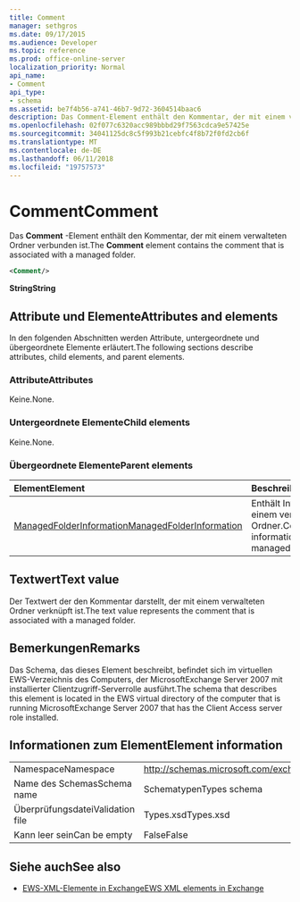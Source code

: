 ```yaml
---
title: Comment
manager: sethgros
ms.date: 09/17/2015
ms.audience: Developer
ms.topic: reference
ms.prod: office-online-server
localization_priority: Normal
api_name:
- Comment
api_type:
- schema
ms.assetid: be7f4b56-a741-46b7-9d72-3604514baac6
description: Das Comment-Element enthält den Kommentar, der mit einem verwalteten Ordner verbunden ist.
ms.openlocfilehash: 02f077c6320acc989bbbd29f7563cdca9e57425e
ms.sourcegitcommit: 34041125dc8c5f993b21cebfc4f8b72f0fd2cb6f
ms.translationtype: MT
ms.contentlocale: de-DE
ms.lasthandoff: 06/11/2018
ms.locfileid: "19757573"
---
```

# <a name="comment"></a><span data-ttu-id="f300d-103">Comment</span><span class="sxs-lookup"><span data-stu-id="f300d-103">Comment</span></span>

<span data-ttu-id="f300d-104">Das **Comment** -Element enthält den Kommentar, der mit einem verwalteten Ordner verbunden ist.</span><span class="sxs-lookup"><span data-stu-id="f300d-104">The **Comment** element contains the comment that is associated with a managed folder.</span></span> 
  
```xml
<Comment/>
```

 <span data-ttu-id="f300d-105">**String**</span><span class="sxs-lookup"><span data-stu-id="f300d-105">**String**</span></span>
## <a name="attributes-and-elements"></a><span data-ttu-id="f300d-106">Attribute und Elemente</span><span class="sxs-lookup"><span data-stu-id="f300d-106">Attributes and elements</span></span>

<span data-ttu-id="f300d-107">In den folgenden Abschnitten werden Attribute, untergeordnete und übergeordnete Elemente erläutert.</span><span class="sxs-lookup"><span data-stu-id="f300d-107">The following sections describe attributes, child elements, and parent elements.</span></span>
  
### <a name="attributes"></a><span data-ttu-id="f300d-108">Attribute</span><span class="sxs-lookup"><span data-stu-id="f300d-108">Attributes</span></span>

<span data-ttu-id="f300d-109">Keine.</span><span class="sxs-lookup"><span data-stu-id="f300d-109">None.</span></span>
  
### <a name="child-elements"></a><span data-ttu-id="f300d-110">Untergeordnete Elemente</span><span class="sxs-lookup"><span data-stu-id="f300d-110">Child elements</span></span>

<span data-ttu-id="f300d-111">Keine.</span><span class="sxs-lookup"><span data-stu-id="f300d-111">None.</span></span>
  
### <a name="parent-elements"></a><span data-ttu-id="f300d-112">Übergeordnete Elemente</span><span class="sxs-lookup"><span data-stu-id="f300d-112">Parent elements</span></span>

|<span data-ttu-id="f300d-113">**Element**</span><span class="sxs-lookup"><span data-stu-id="f300d-113">**Element**</span></span>|<span data-ttu-id="f300d-114">**Beschreibung**</span><span class="sxs-lookup"><span data-stu-id="f300d-114">**Description**</span></span>|
|:-----|:-----|
|[<span data-ttu-id="f300d-115">ManagedFolderInformation</span><span class="sxs-lookup"><span data-stu-id="f300d-115">ManagedFolderInformation</span></span>](managedfolderinformation.md) <br/> |<span data-ttu-id="f300d-116">Enthält Informationen zu einem verwalteten Ordner.</span><span class="sxs-lookup"><span data-stu-id="f300d-116">Contains information about a managed folder.</span></span>  <br/> |
   
## <a name="text-value"></a><span data-ttu-id="f300d-117">Textwert</span><span class="sxs-lookup"><span data-stu-id="f300d-117">Text value</span></span>

<span data-ttu-id="f300d-118">Der Textwert der den Kommentar darstellt, der mit einem verwalteten Ordner verknüpft ist.</span><span class="sxs-lookup"><span data-stu-id="f300d-118">The text value represents the comment that is associated with a managed folder.</span></span>
  
## <a name="remarks"></a><span data-ttu-id="f300d-119">Bemerkungen</span><span class="sxs-lookup"><span data-stu-id="f300d-119">Remarks</span></span>

<span data-ttu-id="f300d-120">Das Schema, das dieses Element beschreibt, befindet sich im virtuellen EWS-Verzeichnis des Computers, der MicrosoftExchange Server 2007 mit installierter Clientzugriff-Serverrolle ausführt.</span><span class="sxs-lookup"><span data-stu-id="f300d-120">The schema that describes this element is located in the EWS virtual directory of the computer that is running MicrosoftExchange Server 2007 that has the Client Access server role installed.</span></span>
  
## <a name="element-information"></a><span data-ttu-id="f300d-121">Informationen zum Element</span><span class="sxs-lookup"><span data-stu-id="f300d-121">Element information</span></span>

|||
|:-----|:-----|
|<span data-ttu-id="f300d-122">Namespace</span><span class="sxs-lookup"><span data-stu-id="f300d-122">Namespace</span></span>  <br/> |http://schemas.microsoft.com/exchange/services/2006/types  <br/> |
|<span data-ttu-id="f300d-123">Name des Schemas</span><span class="sxs-lookup"><span data-stu-id="f300d-123">Schema name</span></span>  <br/> |<span data-ttu-id="f300d-124">Schematypen</span><span class="sxs-lookup"><span data-stu-id="f300d-124">Types schema</span></span>  <br/> |
|<span data-ttu-id="f300d-125">Überprüfungsdatei</span><span class="sxs-lookup"><span data-stu-id="f300d-125">Validation file</span></span>  <br/> |<span data-ttu-id="f300d-126">Types.xsd</span><span class="sxs-lookup"><span data-stu-id="f300d-126">Types.xsd</span></span>  <br/> |
|<span data-ttu-id="f300d-127">Kann leer sein</span><span class="sxs-lookup"><span data-stu-id="f300d-127">Can be empty</span></span>  <br/> |<span data-ttu-id="f300d-128">False</span><span class="sxs-lookup"><span data-stu-id="f300d-128">False</span></span>  <br/> |
   
## <a name="see-also"></a><span data-ttu-id="f300d-129">Siehe auch</span><span class="sxs-lookup"><span data-stu-id="f300d-129">See also</span></span>



- [<span data-ttu-id="f300d-130">EWS-XML-Elemente in Exchange</span><span class="sxs-lookup"><span data-stu-id="f300d-130">EWS XML elements in Exchange</span></span>](ews-xml-elements-in-exchange.md)


